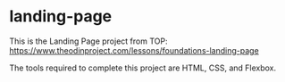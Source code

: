 # landing-page

This is the Landing Page project from TOP: https://www.theodinproject.com/lessons/foundations-landing-page

The tools required to complete this project are HTML, CSS, and Flexbox.